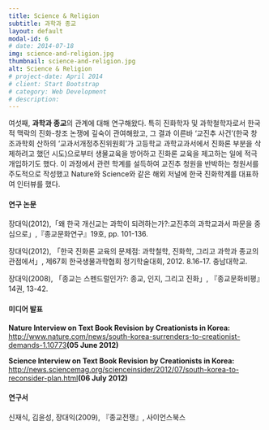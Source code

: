 ```yaml
---
title: Science & Religion
subtitle: 과학과 종교
layout: default
modal-id: 6
# date: 2014-07-18
img: science-and-religion.jpg
thumbnail: science-and-religion.jpg
alt: Science & Religion
# project-date: April 2014
# client: Start Bootstrap
# category: Web Development
# description: 
---
```


여섯째, **과학과 종교**의 관계에 대해 연구해왔다. 특히 진화학자 및 과학철학자로서 한국적 맥락의 진화-창조 논쟁에 깊숙이 관여해왔고, 그 결과 이른바 ‘교진추 사건’(한국 창조과학회 산하의 ‘교과서개정추진위원회’가 고등학교 과학교과서에서 진화론 부분을 삭제하려고 했던 시도)으로부터 생물교육을 방어하고 진화론 교육을 제고하는 일에 적극 개입하기도 했다. 이 과정에서 관련 학계를 설득하여 교진추 청원을 반박하는 청원서를 주도적으로 작성했고 Nature와 Science와 같은 해외 저널에 한국 진화학계를 대표하여 인터뷰를 했다.

#### 연구 논문
장대익(2012),「왜 한국 개신교는 과학이 되려하는가?:교진추의 과학교과서 파문을 중심으로」,『종교문화연구』19호, pp. 101-136.

장대익(2012), 「한국 진화론 교육의 문제점: 과학철학, 진화학, 그리고 과학과 종교의 관점에서」, 제67회 한국생물과학협회 정기학술대회, 2012. 8.16-17. 충남대학교.

장대익(2008), 「종교는 스펜드럴인가?: 종교, 인지, 그리고 진화」, 『종교문화비평』 14권, 13-42.

#### 미디어 발표
**Nature Interview on Text Book Revision by Creationists in Korea:** <http://www.nature.com/news/south-korea-surrenders-to-creationist-demands-1.10773>**(05 June 2012)**

**Science Interview on Text Book Revision by Creationists in Korea:** <http://news.sciencemag.org/scienceinsider/2012/07/south-korea-to-reconsider-plan.html>**(06 July 2012)**

#### 연구서
신재식, 김윤성, 장대익(2009), 『종교전쟁』, 사이언스북스
